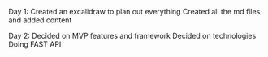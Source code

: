 Day 1:
Created an excalidraw to plan out everything
Created all the md files and added content

Day 2:
Decided on MVP features and framework
Decided on technologies
Doing FAST API